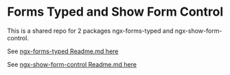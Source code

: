 
# Forms Typed and Show Form Control
This is a shared repo for 2 packages ngx-forms-typed and ngx-show-form-control.

See [ngx-forms-typed Readme.md here](./projects/forms/README.md)

See [ngx-show-form-control Readme.md here](./projects/show-form-control/README.md)
